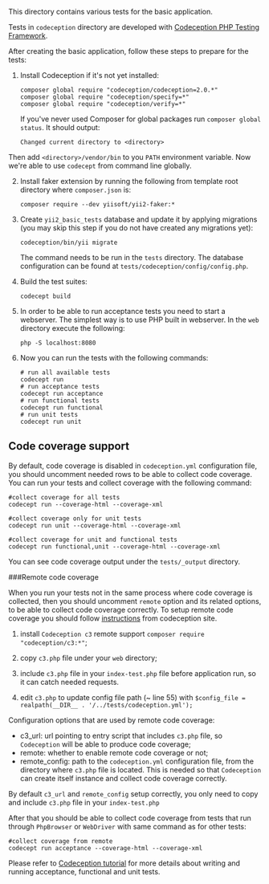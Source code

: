 This directory contains various tests for the basic application.

Tests in `codeception` directory are developed with [Codeception PHP Testing Framework](http://codeception.com/).

After creating the basic application, follow these steps to prepare for the tests:

1. Install Codeception if it's not yet installed:

   ```
   composer global require "codeception/codeception=2.0.*"
   composer global require "codeception/specify=*"
   composer global require "codeception/verify=*"
   ```

   If you've never used Composer for global packages run `composer global status`. It should output:

   ```
   Changed current directory to <directory>
   ```

  Then add `<directory>/vendor/bin` to you `PATH` environment variable. Now we're able to use `codecept` from command
  line globally.

2. Install faker extension by running the following from template root directory where `composer.json` is:

   ```
   composer require --dev yiisoft/yii2-faker:*
   ```

3. Create `yii2_basic_tests` database and update it by applying migrations (you may skip this step if you do not have created any migrations yet):

   ```
   codeception/bin/yii migrate
   ```

   The command needs to be run in the `tests` directory.
   The database configuration can be found at `tests/codeception/config/config.php`.

4. Build the test suites:

   ```
   codecept build
   ```

5. In order to be able to run acceptance tests you need to start a webserver. The simplest way is to use PHP built in
webserver. In the `web` directory execute the following:

   ```
   php -S localhost:8080
   ```

6. Now you can run the tests with the following commands:

   ```
   # run all available tests
   codecept run
   # run acceptance tests
   codecept run acceptance
   # run functional tests
   codecept run functional
   # run unit tests
   codecept run unit
   ```

Code coverage support
---------------------

By default, code coverage is disabled in `codeception.yml` configuration file, you should uncomment needed rows to be able
to collect code coverage. You can run your tests and collect coverage with the following command:

```
#collect coverage for all tests
codecept run --coverage-html --coverage-xml

#collect coverage only for unit tests
codecept run unit --coverage-html --coverage-xml

#collect coverage for unit and functional tests
codecept run functional,unit --coverage-html --coverage-xml
```

You can see code coverage output under the `tests/_output` directory.

###Remote code coverage

When you run your tests not in the same process where code coverage is collected, then you should uncomment `remote` option and its
related options, to be able to collect code coverage correctly. To setup remote code coverage you should follow [instructions](http://codeception.com/docs/11-Codecoverage)
from codeception site.

1. install `Codeception c3` remote support `composer require "codeception/c3:*"`;

2. copy `c3.php` file under your `web` directory;

3. include `c3.php` file in your `index-test.php` file before application run, so it can catch needed requests.

4. edit `c3.php` to update config file path (~ line 55) with `$config_file = realpath(__DIR__ . '/../tests/codeception.yml');`

Configuration options that are used by remote code coverage:

- c3_url: url pointing to entry script that includes `c3.php` file, so `Codeception` will be able to produce code coverage;
- remote: whether to enable remote code coverage or not;
- remote_config: path to the `codeception.yml` configuration file, from the directory where `c3.php` file is located. This is needed
  so that `Codeception` can create itself instance and collect code coverage correctly.

By default `c3_url` and `remote_config` setup correctly, you only need to copy and include `c3.php` file in your `index-test.php`

After that you should be able to collect code coverage from tests that run through `PhpBrowser` or `WebDriver` with same command
as for other tests:

```
#collect coverage from remote
codecept run acceptance --coverage-html --coverage-xml
```

Please refer to [Codeception tutorial](http://codeception.com/docs/01-Introduction) for
more details about writing and running acceptance, functional and unit tests.
